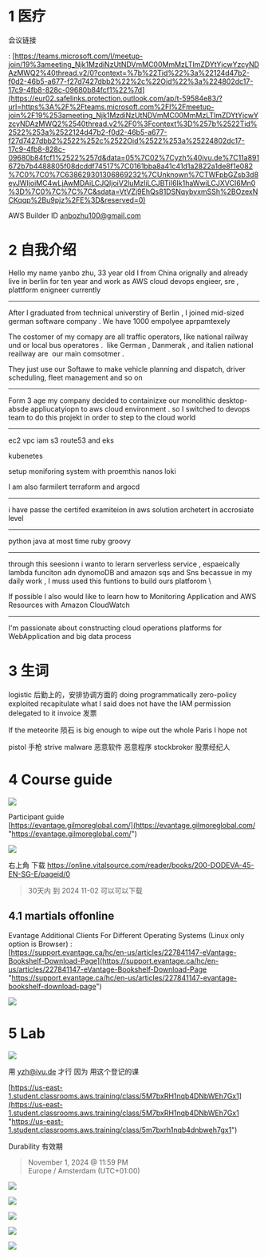 

# 1 医疗 

会议链接

: [https://teams.microsoft.com/l/meetup-join/19%3ameeting_Njk1MzdiNzUtNDVmMC00MmMzLTlmZDYtYjcwYzcyNDAzMWQ2%40thread.v2/0?context=%7b%22Tid%22%3a%22124d47b2-f0d2-46b5-a677-f27d7427dbb2%22%2c%22Oid%22%3a%224802dc17-17c9-4fb8-828c-09680b84fcf1%22%7d](https://eur02.safelinks.protection.outlook.com/ap/t-59584e83/?url=https%3A%2F%2Fteams.microsoft.com%2Fl%2Fmeetup-join%2F19%253ameeting_Njk1MzdiNzUtNDVmMC00MmMzLTlmZDYtYjcwYzcyNDAzMWQ2%2540thread.v2%2F0%3Fcontext%3D%257b%2522Tid%2522%253a%2522124d47b2-f0d2-46b5-a677-f27d7427dbb2%2522%252c%2522Oid%2522%253a%25224802dc17-17c9-4fb8-828c-09680b84fcf1%2522%257d&data=05%7C02%7Cyzh%40ivu.de%7C11a891672b7b4488805f08dcddf74517%7C0161bba8a41c41d1a2822a1de8f1e082%7C0%7C0%7C638629301306869232%7CUnknown%7CTWFpbGZsb3d8eyJWIjoiMC4wLjAwMDAiLCJQIjoiV2luMzIiLCJBTiI6Ik1haWwiLCJXVCI6Mn0%3D%7C0%7C%7C%7C&sdata=VtVZj9EhQs81DSNqybvxmSSh%2BOzexNCKqqp%2Bu9pjz%2FE%3D&reserved=0)


AWS Builder ID 
anbozhu100@gmail.com


# 2 自我介绍 


Hello
my name yanbo zhu, 33 year old 
I from China orignally  and already live in berlin   for ten year  and work as AWS cloud devops engieer, sre ,  plattform enigneer  currently 

---
After I graduated from technical universtiry of Berlin  , I joined mid-sized german software company . We have  1000 empolyee aprpamtexely 

The costomer of my comapy are all traffic operators, like national railway und or local bus operatores .  like German , Danmerak , and italien national reailway are  our main comsotmer . 

They just use our Softawe to make vehicle planning and dispatch, driver scheduling, fleet management and so on

---

Form 3 age my company decided to containizxe our monolithic desktop-absde appliucatyiopn to aws cloud environment .  so I switched to devops team to do this projekt in order to step to the cloud world 


---

ec2 vpc  iam  s3 route53  and eks

kubenetes 

setup moniforing system with proemthis nanos loki 

I am also farmilert terraform and argocd  

---

i have passe the   certifed examiteion in aws solution archetert  in accrosiate level 

---

python java at most time 
ruby groovy 

---- 

through this seesionn i wanto to lerarn serverless service , espaeically lambda funciton adn dynomoDB  and amazon sqs and Sns  becassue in my daily work , I muss used this funtions to build ours platforom \

If possible I also would like to learn how to Monitoring Application and AWS Resources with Amazon CloudWatch

---

I'm passionate about constructing cloud operations platforms for WebApplication and  big data process  


# 3 生词 

logistic  后勤上的，安排协调方面的
doing programmatically 
zero-policy exploited
recapitulate what I said
does not have the IAM permission delegated to it
invoice  发票

If the meteorite 陨石 is big enough to wipe out the whole Paris I hope not

pistol  手枪
strive
malware  恶意软件 恶意程序 
stockbroker 股票经纪人

# 4 Course guide 

![](image/Pasted%20image%2020241002093732.png)

Participant guide  
[https://evantage.gilmoreglobal.com/](https://evantage.gilmoreglobal.com/ "https://evantage.gilmoreglobal.com/")

![](image/Pasted%20image%2020241002095646.png)

右上角 下载 
https://online.vitalsource.com/reader/books/200-DODEVA-45-EN-SG-E/pageid/0

> 30天内 到 2024 11-02 可以可以下载 

## 4.1 martials offonline
Evantage Additional Clients For Different Operating Systems (Linux only option is Browser) :  
[https://support.evantage.ca/hc/en-us/articles/227841147-eVantage-Bookshelf-Download-Page](https://support.evantage.ca/hc/en-us/articles/227841147-eVantage-Bookshelf-Download-Page "https://support.evantage.ca/hc/en-us/articles/227841147-evantage-bookshelf-download-page")

![](image/Pasted%20image%2020241002095816.png)


# 5 Lab

![](image/Pasted%20image%2020241002094152.png)


用 yzh@ivu.de  才行    因为 用这个登记的课 

[https://us-east-1.student.classrooms.aws.training/class/5M7bxRH1nqb4DNbWEh7Gx1](https://us-east-1.student.classrooms.aws.training/class/5M7bxRH1nqb4DNbWEh7Gx1 "https://us-east-1.student.classrooms.aws.training/class/5m7bxrh1nqb4dnbweh7gx1")

Durability 有效期 
> November 1, 2024 @ 11:59 PM  
Europe / Amsterdam (UTC+01:00)


![](image/Pasted%20image%2020241002103019.png)

![](image/Pasted%20image%2020241002103041.png)


![](image/Pasted%20image%2020241002103031.png)

![](image/Pasted%20image%2020241002103052.png)


![](image/Pasted%20image%2020241002103104.png)


